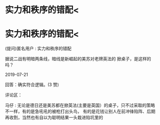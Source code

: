 # 实力和秩序的错配<

# 实力和秩序的错配<

(提问)匿名用户 : 实力和秩序的错配

据说二战有明暗两条线，暗线是新崛起的美苏对老牌英法的 掀桌子，是这样的吗？

2019-07-21

回答：确实符合逻辑。(3 赞)

评论区：

马仔 : 无论是德日还是美苏都在掀英法(主要是英国）的桌子，只不过采取的策略不一样，有的是急吼吼的被枪打出头鸟， 有的是花钱让别人在前冲锋陷阵、后期再收割，当然也有自以为聪明结果一头栽进陷坑里的